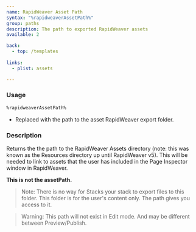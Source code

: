 ```yaml
---
name: RapidWeaver Asset Path
syntax: "%rapidweaverAssetPath%"
group: paths
description: The path to exported RapidWeaver assets
available: 2

back:
  - top: /templates
  
links:
  - plist: assets

---
```




### Usage

```html
%rapidweaverAssetPath%
```

 - Replaced with the path to the asset RapidWeaver export folder.


### Description

Returns the the path to the RapidWeaver Assets directory (note: this was known as the Resources directory up until RapidWeaver v5). This will be needed to link to assets that the user has included in the Page Inspector window in RapidWeaver.

**This is not the assetPath.**

> Note: There is no way for Stacks your stack to export files to this folder.  This folder is for the user's content only. The path gives you access to it.  

> Warning: This path will not exist in Edit mode. And may be different between Preview/Publish.





